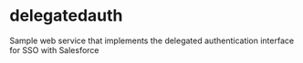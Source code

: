 # delegatedauth
Sample web service that implements the delegated authentication interface for SSO with Salesforce
